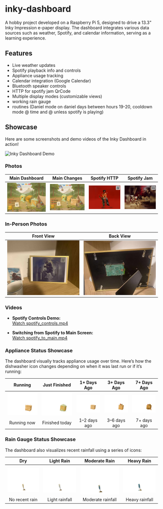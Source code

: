 # inky-dashboard
A hobby project developed on a Raspberry Pi 5, designed to drive a 13.3" Inky Impression e-paper display. The dashboard integrates various data sources such as weather, Spotify, and calendar information, serving as a learning experience.


## Features

- Live weather updates
- Spotify playback info and controls
- Appliance usage tracking
- Calendar integration (Google Calendar)
- Bluetooth speaker controls
- HTTP for spotify jam QrCode
- Multiple display modes (customizable views)
- working rain gauge
- routines (Daniel mode on daniel days between hours 19-20, cooldown mode @ time and @ unless spotify is playing)


## Showcase

Here are some screenshots and demo videos of the Inky Dashboard in action!

![Inky Dashboard Demo](images/ezgif.com-optimize.gif)

### Photos

| Main Dashboard | Main Changes | Spotify HTTP | Spotify Jam |
|:--------------:|:-----------:|:------------:|:-----------:|
| ![Main Dashboard](images/main(1).png) | ![Main Changes](images/main_changes(2).png) | ![Spotify HTTP](images/spotify_http(1).png) | ![Spotify Jam](images/spotify_jam(2).png) |

### In-Person Photos

| Front View | Back View |
|:----------:|:---------:|
| ![In Person](images/in_person.jpg) | ![Back](images/back.jpg) |

### Videos

- **Spotify Controls Demo:**  
  [Watch spotify_controls.mp4](images/spotify_controls.mp4)

- **Switching from Spotify to Main Screen:**  
  [Watch spotify_to_main.mp4](images/spotify_to_main.mp4)

### Appliance Status Showcase

The dashboard visually tracks appliance usage over time. Here’s how the dishwasher icon changes depending on when it was last run or if it’s running:

| Running | Just Finished | 1+ Days Ago | 3+ Days Ago | 7+ Days Ago |
|:-------:|:-------------:|:-----------:|:-----------:|:-----------:|
| ![Running](inky-3/inky-dashboard/assets/appliances/dishwasher_2.png) | ![Just Finished](inky-3/inky-dashboard/assets/appliances/dishwasher_1.png) | ![1+ Days](inky-3/inky-dashboard/assets/appliances/dishwasher_3.png) | ![3+ Days](inky-3/inky-dashboard/assets/appliances/dishwasher_4.png) | ![7+ Days](inky-3/inky-dashboard/assets/appliances/dishwasher_5.png) |
| Running now | Finished today | 1–2 days ago | 3–6 days ago | 7+ days ago |

### Rain Gauge Status Showcase

The dashboard also visualizes recent rainfall using a series of icons:

| Dry | Light Rain | Moderate Rain | Heavy Rain |
|:---:|:----------:|:-------------:|:----------:|
| ![Dry](inky-3/inky-dashboard/assets/appliances/rain_gauge_1.png) | ![Light Rain](inky-3/inky-dashboard/assets/appliances/rain_gauge_2.png) | ![Moderate Rain](inky-3/inky-dashboard/assets/appliances/rain_gauge_3.png) | ![Heavy Rain](inky-3/inky-dashboard/assets/appliances/rain_gauge_4.png) |
| No recent rain | Light rainfall | Moderate rainfall | Heavy rainfall |

